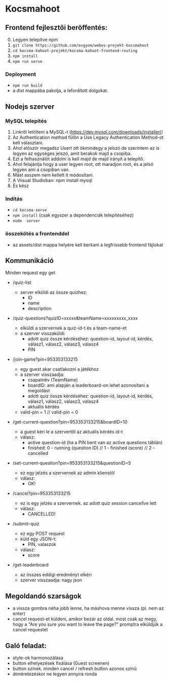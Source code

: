 # Kocsmahoot

## Frontend fejlesztői beröffentés:

0. Legyen telepítve npm
1. `git clone https://github.com/evgyom/webes-projekt-kocsmahoot`
2. `cd kocsma-kahoot-projekt/kocsma-kahoot-frontend-routing`
3. `npm install`
4. `npm run serve`

### Deployment

* `npm run build`
* a dist mappába pakolja, a lefordított dolgokat.

## Nodejs szerver

### MySQL telepítés
1. Linkről letölteni a MySQL-t (https://dev.mysql.com/downloads/installer/)
2. Az Authentication method fülön a Use Legacy Authentication Method-ot kell választani.
3. Ahol először megadsz Usert ott ökmindegy a jelszó de szerintem az is legyen az egységes jelszó, amit berakok majd a csopiba.
4. Ezt a felhasználót addolni is kell majd de majd irányít a telepítő.
5. Ahol felajánlja hogy a user legyen root, ott maradjon root, és a jelsó legyen ami a csopiban van.
6. Mást asszem nem kellett it módosítani.
7. A Viisual Studioban: npm install mysql
8. És kész

### Indítás
* `cd kocsma-serve`
* `npm install` (csak egyszer a dependenciák telepítéséhez)
* `node  server`

### összekötés a frontenddel
* az assets/dist mappa helyére kell berkani a legfrissebb frontend fájlokat


## Kommunikáció
Minden request egy get

* /quiz-list 
    * server elküldi az össze quizhez:
        * ID
        * name
        * description

* /quiz-questions?quizID=xxxxx&teamName=xxxxxxxxx_xxxx
    * elküldi a szervernek a quiz-id-t és a team-name-et
    * a szerver visszaküldi:
        * adott quiz össze kérdéséhez: question-id, layout-id, kérdés, válasz1, válasz2, válasz3, válasz4
        * PIN

* /join-game?pin=953353133215
    * egy guest akar csatlakozni a játékhoz
    * a szerver visszaadja:
        * csapatnév (TeamName)
        * boardID: ami alapján a leaderboard-on lehet azonosítani a megoldást
        * adott quiz össze kérdéséhez: question-id, layout-id, kérdés, válasz1, válasz2, válasz3, válasz4
        * aktuális kérdés
    * valid-pin = 1 // valid-pin = 0

* /get-current-question?pin=953353133215&boardID=10
    * a guest kéri le a szervertől az aktuális kérdés id-t
    * válasz:
        * active question-id (ha a PIN bent van az active questions táblán)
        * finished: 0 - running (question ID) // 1 - finished (score) // 2 - cancelled 

* /set-current-question?pin=953353133215&questionID=5
    * ez egy jelzés a szervernek az admin klienstől
    * válasz:
        * OK!

* /cancel?pin=953353133215
    * ez is egy jelzés a szervernek. az adott quiz session cancellve lett
    * válasz:
        * CANCELLED!

* /submit-quiz
    * ez egy POST request
    * küld egy JSON-t:
        * PIN, valaszok
    * válasz:
        * score

* /get-leaderboard
    * az összes eddigi eredményt elkéri
    * szerver visszaadja: nagy json

## Megoldandó szarságok
* a vissza gombra néha jobb lenne, ha máshova menne vissza (pl. nem az enter)
* cancel request-et küldeni, amikor bezár az oldal. most csak az megy, hogy a "Are you sure you want to leave the page?" promptra elküldjük a cancel requestet

## Galó feladat:
- style-ok harmonozálása
- button elhelyezések fixálása (Guest screenen)
- button színek. minden cancel / refresh button azonos színű
- átméretezéskor ne legyen annyira ronda